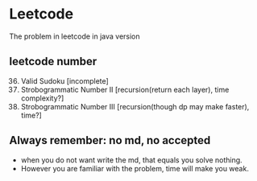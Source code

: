 # Leetcode
The problem in leetcode in java version

## leetcode number
36. Valid Sudoku [incomplete]
247. Strobogrammatic Number II [recursion(return each layer), time complexity?]
248. Strobogrammatic Number III [recursion(though dp may make faster), time?]

## Always remember: no md, no accepted
- when you do not want write the md, that equals you solve nothing.
- However you are familiar with the problem, time will make you weak.
